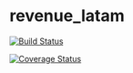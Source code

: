 # revenue_latam

[![Build Status](https://travis-ci.com/evbeda/revenue_latam.svg?branch=master)](https://travis-ci.com/evbeda/revenue_latam)

[![Coverage Status](https://coveralls.io/repos/github/evbeda/revenue_latam/badge.svg)](https://coveralls.io/github/evbeda/revenue_latam)

